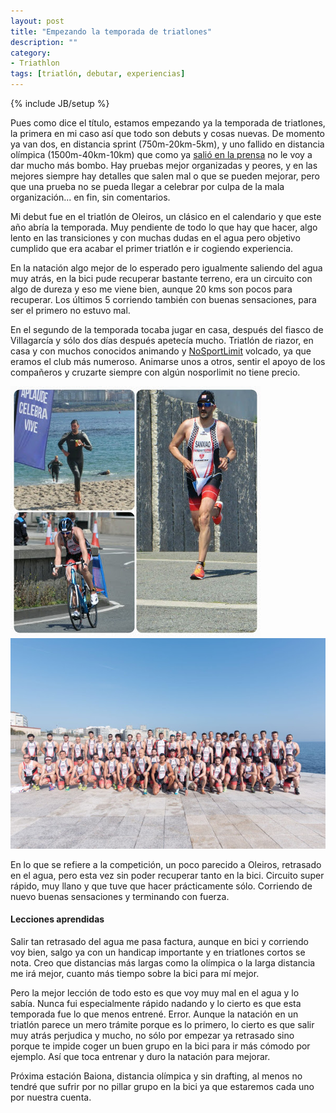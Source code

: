 ```yaml
---
layout: post
title: "Empezando la temporada de triatlones"
description: ""
category: 
- Triathlon
tags: [triatlón, debutar, experiencias]
---
```

{% include JB/setup %}

Pues como dice el título, estamos empezando ya la temporada de triatlones, la primera en mi caso así que todo son debuts y cosas nuevas. De momento ya van dos, en distancia sprint (750m-20km-5km), y uno fallido en distancia olímpica (1500m-40km-10km) que como ya [salió en la prensa](http://www.lavozdegalicia.es/noticia/pontevedra/sanxenxo/2016/05/16/concello-vilagarcia-organizacion-enzarzan-fiasco-triatlon-rias-baixas/0003_201605P16C3991.htm) no le voy a dar mucho más bombo. Hay pruebas mejor organizadas y peores, y en las mejores siempre hay detalles que salen mal o que se pueden mejorar, pero que una prueba no se pueda llegar a celebrar por culpa de la mala organización... en fin, sin comentarios.

Mi debut fue en el triatlón de Oleiros, un clásico en el calendario y que este año abría la temporada. Muy pendiente de todo lo que hay que hacer, algo lento en las transiciones y con muchas dudas en el agua pero objetivo cumplido que era acabar el primer triatlón e ir cogiendo experiencia.

En la natación algo mejor de lo esperado pero igualmente saliendo del agua muy atrás, en la bici pude recuperar bastante terreno, era un circuito con algo de dureza y eso me viene bien, aunque 20 kms son pocos para recuperar. Los últimos 5 corriendo también con buenas sensaciones, para ser el primero no estuvo mal.

En el segundo de la temporada tocaba jugar en casa, después del fiasco de Villagarcía y sólo dos días después apetecía mucho. Triatlón de riazor, en casa y con muchos conocidos animando y [NoSportLimit](http://nosportlimit.com) volcado, ya que eramos el club más numeroso. Animarse unos a otros, sentir el apoyo de los compañeros y cruzarte siempre con algún nosporlimit no tiene precio. 

![riazor](/assets/images/posts/tri_riazor.jpg) ![riazor_team](/assets/images/posts/tri_riazor_team.jpg)

En lo que se refiere a la competición, un poco parecido a Oleiros, retrasado en el agua, pero esta vez sin poder recuperar tanto en la bici. Circuito super rápido, muy llano y que tuve que hacer prácticamente sólo. Corriendo de nuevo buenas sensaciones y terminando con fuerza.

#### Lecciones aprendidas
Salir tan retrasado del agua me pasa factura, aunque en bici y corriendo voy bien, salgo ya con un handicap importante y en triatlones cortos se nota. Creo que distancias más largas como la olímpica o la larga distancia me irá mejor, cuanto más tiempo sobre la bici para mí mejor.

Pero la mejor lección de todo esto es que voy muy mal en el agua y lo sabía. Nunca fui especialmente rápido nadando y lo cierto es que esta temporada fue lo que menos entrené. Error. Aunque la natación en un triatlón parece un mero trámite porque es lo primero, lo cierto es que salir muy atrás perjudica y mucho, no sólo por empezar ya retrasado sino porque te impide coger un buen grupo en la bici para ir más cómodo por ejemplo. Así que toca entrenar y duro la natación para mejorar.

Próxima estación Baiona, distancia olímpica y sin drafting, al menos no tendré que sufrir por no pillar grupo en la bici ya que estaremos cada uno por nuestra cuenta.
